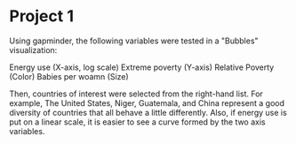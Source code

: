 # Project 1

Using gapminder, the following variables were tested in a "Bubbles" visualization:

Energy use (X-axis, log scale)
Extreme poverty (Y-axis)
Relative Poverty (Color)
Babies per woamn (Size)

Then, countries of interest were selected from the right-hand list.
For example, The United States, Niger, Guatemala, and China represent a good diversity of countries that all behave a little differently. Also, if energy use is put on a linear scale, it is easier to see a curve formed by the two axis variables.
